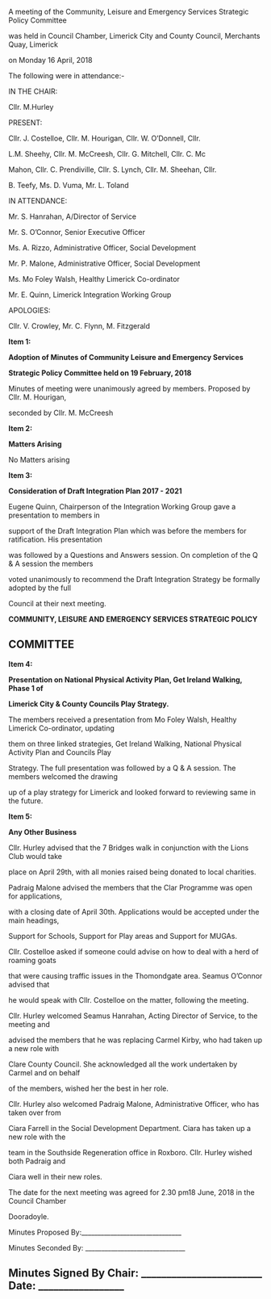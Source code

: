 A meeting of the Community, Leisure and Emergency Services Strategic Policy Committee

was held in Council Chamber, Limerick City and County Council, Merchants Quay, Limerick

on Monday 16 April, 2018

The following were in attendance:-

IN THE CHAIR:

Cllr. M.Hurley

PRESENT:

Cllr. J. Costelloe, Cllr. M. Hourigan, Cllr. W. O’Donnell, Cllr.

L.M. Sheehy, Cllr. M. McCreesh, Cllr. G. Mitchell, Cllr. C. Mc

Mahon, Cllr. C. Prendiville, Cllr. S. Lynch, Cllr. M. Sheehan, Cllr.

B. Teefy, Ms. D. Vuma, Mr. L. Toland

IN ATTENDANCE:

Mr. S. Hanrahan, A/Director of Service

Mr. S. O’Connor, Senior Executive Officer

Ms. A. Rizzo, Administrative Officer, Social Development

Mr. P. Malone, Administrative Officer, Social Development

Ms. Mo Foley Walsh, Healthy Limerick Co-ordinator

Mr. E. Quinn, Limerick Integration Working Group

APOLOGIES:

Cllr. V. Crowley, Mr. C. Flynn, M. Fitzgerald

**Item 1:**

**Adoption of Minutes of Community Leisure and Emergency Services**

**Strategic Policy Committee held on 19 February, 2018**

Minutes of meeting were unanimously agreed by members. Proposed by Cllr. M. Hourigan,

seconded by Cllr. M. McCreesh

**Item 2:**

**Matters Arising**

No Matters arising

**Item 3:**

**Consideration of Draft Integration Plan 2017 - 2021**

Eugene Quinn, Chairperson of the Integration Working Group gave a presentation to members in

support of the Draft Integration Plan which was before the members for ratification. His presentation

was followed by a Questions and Answers session. On completion of the Q & A session the members

voted unanimously to recommend the Draft Integration Strategy be formally adopted by the full

Council at their next meeting.

**COMMUNITY, LEISURE AND EMERGENCY SERVICES STRATEGIC POLICY**

**COMMITTEE**
---
**Item 4:**

**Presentation on National Physical Activity Plan, Get Ireland Walking, Phase 1 of**

**Limerick City & County Councils Play Strategy.**

The members received a presentation from Mo Foley Walsh, Healthy Limerick Co-ordinator, updating

them on three linked strategies, Get Ireland Walking, National Physical Activity Plan and Councils Play

Strategy. The full presentation was followed by a Q & A session. The members welcomed the drawing

up of a play strategy for Limerick and looked forward to reviewing same in the future.

**Item 5:**

**Any Other Business**

Cllr. Hurley advised that the 7 Bridges walk in conjunction with the Lions Club would take

place on April 29th, with all monies raised being donated to local charities.

Padraig Malone advised the members that the Clar Programme was open for applications,

with a closing date of April 30th. Applications would be accepted under the main headings,

Support for Schools, Support for Play areas and Support for MUGAs.

Cllr. Costelloe asked if someone could advise on how to deal with a herd of roaming goats

that were causing traffic issues in the Thomondgate area. Seamus O’Connor advised that

he would speak with Cllr. Costelloe on the matter, following the meeting.

Cllr. Hurley welcomed Seamus Hanrahan, Acting Director of Service, to the meeting and

advised the members that he was replacing Carmel Kirby, who had taken up a new role with

Clare County Council. She acknowledged all the work undertaken by Carmel and on behalf

of the members, wished her the best in her role.

Cllr. Hurley also welcomed Padraig Malone, Administrative Officer, who has taken over from

Ciara Farrell in the Social Development Department. Ciara has taken up a new role with the

team in the Southside Regeneration office in Roxboro. Cllr. Hurley wished both Padraig and

Ciara well in their new roles.

The date for the next meeting was agreed for 2.30 pm18 June, 2018 in the Council Chamber

Dooradoyle.

Minutes Proposed By:\_\_\_\_\_\_\_\_\_\_\_\_\_\_\_\_\_\_\_\_\_\_\_\_\_\_\_\_\_\_\_

Minutes Seconded By: \_\_\_\_\_\_\_\_\_\_\_\_\_\_\_\_\_\_\_\_\_\_\_\_\_\_\_\_\_\_\_

Minutes Signed By Chair: \_\_\_\_\_\_\_\_\_\_\_\_\_\_\_\_\_\_\_\_\_\_\_\_ Date: \_\_\_\_\_\_\_\_\_\_\_\_\_\_\_\_\_
---
